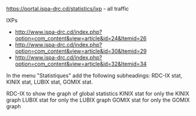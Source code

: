 https://portal.ispa-drc.cd/statistics/ixp - all traffic

IXPs
- http://www.ispa-drc.cd/index.php?option=com_content&view=article&id=24&Itemid=26
- http://www.ispa-drc.cd/index.php?option=com_content&view=article&id=30&Itemid=29
- http://www.ispa-drc.cd/index.php?option=com_content&view=article&id=32&Itemid=34

In the menu "Statistiques" add the following subheadings: RDC-IX stat, KINIX stat, LUBIX stat, GOMIX stat.

RDC-IX to show the graph of global statistics
KINIX stat for only the KINIX graph
LUBIX stat for only the LUBIX graph
GOMIX stat for only the GOMIX graph